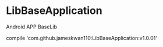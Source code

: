 # LibBaseApplication
Android APP BaseLib

compile 'com.github.jameskwan110:LibBaseApplication:v1.0.01'
